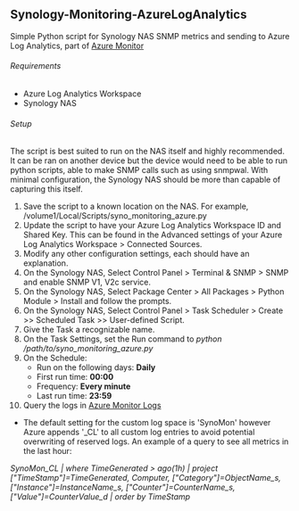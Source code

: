 ## Synology-Monitoring-AzureLogAnalytics
Simple Python script for Synology NAS SNMP metrics and sending to Azure Log Analytics, part of [Azure Monitor](https://docs.microsoft.com/en-us/azure/azure-monitor/)


###### Requirements
* Azure Log Analytics Workspace
* Synology NAS


###### Setup
The script is best suited to run on the NAS itself and highly recommended. It can be ran on another device but the device would need to be able to run python scripts, able to make SNMP calls such as using snmpwal. With minimal configuration, the Synology NAS should be more than capable of capturing this itself.

1. Save the script to a known location on the NAS. For example, /volume1/Local/Scripts/syno_monitoring_azure.py 
2. Update the script to have your Azure Log Analytics Workspace ID and Shared Key. This can be found in the Advanced settings of your Azure Log Analytics Workspace > Connected Sources.
3. Modify any other configuration settings, each should have an explanation.
4. On the Synology NAS, Select Control Panel > Terminal & SNMP > SNMP and enable SNMP V1, V2c service.
5. On the Synology NAS, Select Package Center > All Packages > Python Module > Install and follow the prompts.
6. On the Synology NAS, Select Control Panel > Task Scheduler > Create >> Scheduled Task >> User-defined Script.
7. Give the Task a recognizable name.
8. On the Task Settings, set the Run command to *python /path/to/syno_monitoring_azure.py*
9. On the Schedule:
   * Run on the following days: **Daily**
   * First run time: **00:00**
   * Frequency: **Every minute**
   * Last run time: **23:59**
10. Query the logs in [Azure Monitor Logs](https://docs.microsoft.com/en-us/azure/azure-monitor/log-query/get-started-queries)
   * The default setting for the custom log space is 'SynoMon' however Azure appends '\_CL' to all custom log entries to avoid potential overwriting of reserved logs.  An example of a query to see all metrics in the last hour:
  
*SynoMon_CL
| where TimeGenerated > ago(1h)
| project ["TimeStamp"]=TimeGenerated, Computer, ["Category"]=ObjectName_s, ["Instance"]=InstanceName_s, ["Counter"]=CounterName_s,  ["Value"]=CounterValue_d
| order by TimeStamp*

